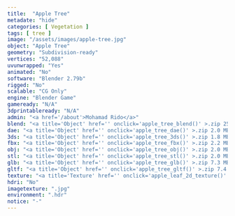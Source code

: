 ```yaml
---
title:  "Apple Tree"
metadate: "hide"
categories: [ Vegetation ]
tags: [ tree ]
image: "/assets/images/apple-tree.jpg"
object: "Apple Tree"
geometry: "Subdivision-ready"
vertices: "52,088"
uvunwrapped: "Yes"
animated: "No"
software: "Blender 2.79b"
rigged: "No"
scalable: "CG Only"
engine: "Blender Game"
gameready: "N/A"
3dprintableready: "N/A"
admin: "<a href='/about'>Mohamad Rido</a>"
blend: "<a title='Object' href='' onclick='apple_tree_blend()' >.zip 25.7 MB</a>"
dae: "<a title='Object' href='' onclick='apple_tree_dae()' >.zip 2.0 MB</a>"
3ds: "<a title='Object' href='' onclick='apple_tree_3ds()' >.zip 1.8 MB</a>"
fbx: "<a title='Object' href='' onclick='apple_tree_fbx()' >.zip 2.2 MB</a>"
obj: "<a title='Object' href='' onclick='apple_tree_obj()' >.zip 2.0 MB</a>"
stl: "<a title='Object' href='' onclick='apple_tree_stl()' >.zip 2.0 MB</a>"
glb: "<a title='Object' href='' onclick='apple_tree_glb()' >.zip 7.3 MB</a>"
gltf: "<a title='Object' href='' onclick='apple_tree_gltf()' >.zip 7.4 MB</a>"
texture: "<a title='Texture' href='' onclick='apple_leaf_2d_texture()' >appleleaf2d</a>"
hdri: "No"
imagetexture: ".jpg"
environment: ".hdr"
notice: "-"
---
```


